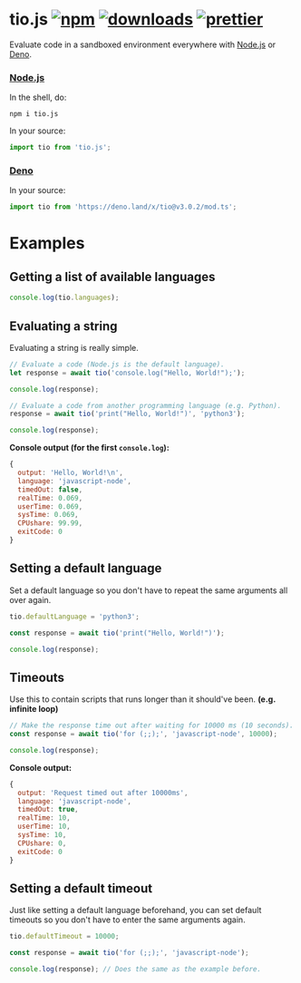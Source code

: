 # tio.js [![npm][npm-image]][npm-url] [![downloads][downloads-image]][downloads-url] [![prettier][prettier-image]][prettier-url]

[prettier-image]: https://img.shields.io/badge/code_style-prettier-ff69b4.svg?style=flat-square
[prettier-url]: https://github.com/prettier/prettier
[npm-image]: https://img.shields.io/npm/v/tio.js.svg
[npm-url]: https://npmjs.org/package/tio.js
[downloads-image]: https://img.shields.io/npm/dm/tio.js.svg
[downloads-url]: https://npmjs.org/package/tio.js

Evaluate code in a sandboxed environment everywhere with [Node.js](https://npmjs.org/package/tio.js) or [Deno](https://deno.land/x/tio).

### [Node.js](https://npmjs.org/package/tio.js)

In the shell, do:

```shell
npm i tio.js
```

In your source:

```ts
import tio from 'tio.js';
```

### [Deno](https://deno.land/x/tio)

In your source:

```ts
import tio from 'https://deno.land/x/tio@v3.0.2/mod.ts';
```

# Examples

## Getting a list of available languages

```js
console.log(tio.languages);
```

## Evaluating a string

Evaluating a string is really simple.

```js
// Evaluate a code (Node.js is the default language).
let response = await tio('console.log("Hello, World!");');

console.log(response);

// Evaluate a code from another programming language (e.g. Python).
response = await tio('print("Hello, World!")', 'python3');

console.log(response);
```

**Console output (for the first `console.log`):**

```js
{
  output: 'Hello, World!\n',
  language: 'javascript-node',
  timedOut: false,
  realTime: 0.069,
  userTime: 0.069,
  sysTime: 0.069,
  CPUshare: 99.99,
  exitCode: 0
}
```

## Setting a default language

Set a default language so you don't have to repeat the same arguments all over again.

```js
tio.defaultLanguage = 'python3';

const response = await tio('print("Hello, World!")');

console.log(response);
```

## Timeouts

Use this to contain scripts that runs longer than it should've been. **(e.g. infinite loop)**

```js
// Make the response time out after waiting for 10000 ms (10 seconds).
const response = await tio('for (;;);', 'javascript-node', 10000);

console.log(response);
```

**Console output:**

```js
{
  output: 'Request timed out after 10000ms',
  language: 'javascript-node',
  timedOut: true,
  realTime: 10,
  userTime: 10,
  sysTime: 10,
  CPUshare: 0,
  exitCode: 0
}
```

## Setting a default timeout

Just like setting a default language beforehand, you can set default timeouts so you don't have to enter the same arguments again.

```js
tio.defaultTimeout = 10000;

const response = await tio('for (;;);', 'javascript-node');

console.log(response); // Does the same as the example before.
```
